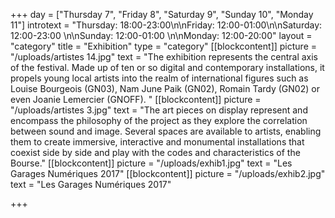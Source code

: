 +++
day = ["Thursday 7", "Friday 8", "Saturday 9", "Sunday 10", "Monday 11"]
introtext = "Thursday: 18:00-23:00\n\nFriday: 12:00-01:00\n\nSaturday: 12:00-23:00 \n\nSunday: 12:00-01:00 \n\nMonday: 12:00-20:00"
layout = "category"
title = "Exhibition"
type = "category"
[[blockcontent]]
picture = "/uploads/artistes 14.jpg"
text = "The exhibition represents the central axis of the festival. Made up of ten or so digital and contemporary installations, it propels young local artists into the realm of international figures such as Louise Bourgeois (GN03), Nam June Paik (GN02), Romain Tardy (GN02) or even Joanie Lemercier (GNOFF). "
[[blockcontent]]
picture = "/uploads/artistes 3.jpg"
text = "The art pieces on display represent and encompass the philosophy of the project as they explore the correlation between sound and image. Several spaces are available to artists, enabling them to create immersive, interactive and monumental installations that coexist side by side and play with the codes and characteristics of the Bourse."
[[blockcontent]]
picture = "/uploads/exhib1.jpg"
text = "Les Garages Numériques 2017"
[[blockcontent]]
picture = "/uploads/exhib2.jpg"
text = "Les Garages Numériques 2017"

+++
